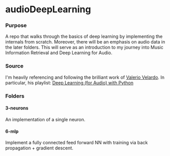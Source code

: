 # audioDeepLearning

### Purpose
A repo that walks through the basics of deep learning by 
implementing the internals from scratch. Moreover, 
there will be an emphasis on audio data in the later folders. This 
will serve as an introduction to my journey into Music Information Retrieval and
Deep Learning for Audio.

### Source
I'm heavily referencing and following the brilliant work of [Valerio Velardo](https://valeriovelardo.com). In particular, 
his playlist: [Deep Learning (for Audio) with Python](https://www.youtube.com/playlist?list=PL-wATfeyAMNrtbkCNsLcpoAyBBRJZVlnf)

### Folders
#### 3-neurons
An implementation of a single neuron.

#### 6-mlp
Implement a fully connected feed forward NN with training via back propagation + 
gradient descent.

